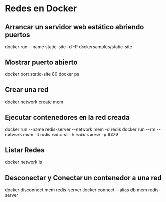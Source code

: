 # Redes en Docker

## Arrancar un servidor web estático abriendo puertos
docker run --name static-site -d -P dockersamples/static-site

## Mostrar puerto abierto
docker port static-site 80
docker ps

## Crear una red 
docker network create mem

## Ejecutar contenedores en la red creada
docker run --name redis-server --network mem -d redis
docker run --rm --network mem -it redis redis-cli -h redis-server -p 6379

## Listar Redes
docker network ls

## Desconectar y Conectar un contenedor a una red
docker disconnect mem redis-server
docker connect --alias db mem redis-server
